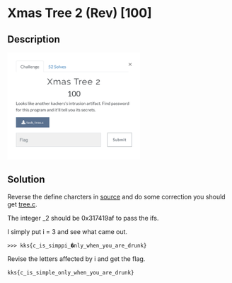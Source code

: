 # Xmas Tree 2 (Rev) \[100\]

## Description

<img src="chall.png" width="300">

## Solution

Reverse the define charcters in [source](task_tree.c) and do some correction you should get [tree.c](tree.c).

The integer \_2 should be 0x317419af to pass the ifs.

I simply put i = 3 and see what came out.

```
>>> kks{c_is_simppi_�nly_when_you_are_drunk}
```

Revise the letters affected by i and get the flag.

```
kks{c_is_simple_only_when_you_are_drunk}
```

